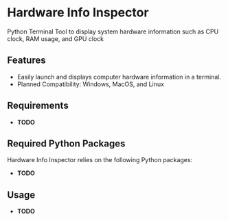 # 	Hardware Info Inspector
Python Terminal Tool to display system hardware information such as CPU clock, RAM usage, and GPU clock

## Features
- Easily launch and displays computer hardware information in a terminal.
-  Planned Compatibility: Windows, MacOS, and Linux

## Requirements
- **TODO**

## Required Python Packages

Hardware Info Inspector relies on the following Python packages:

- **TODO**

## Usage
- **TODO**

